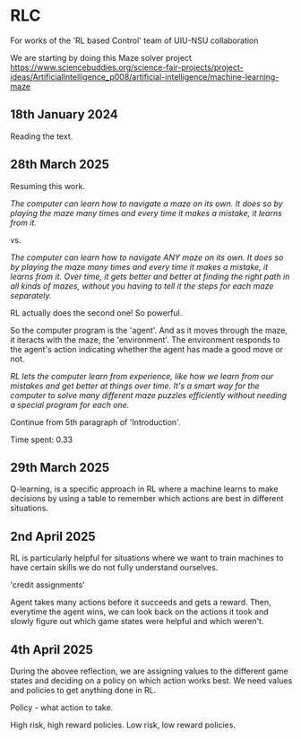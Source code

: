 # RLC
For works of the 'RL based Control' team of UIU-NSU collaboration


We are starting by doing this Maze solver project https://www.sciencebuddies.org/science-fair-projects/project-ideas/ArtificialIntelligence_p008/artificial-intelligence/machine-learning-maze


## 18th January 2024


Reading the text. 


## 28th March 2025 

Resuming this work. 

_The computer can learn how to navigate a maze on its own.  It does so by playing the maze many times and every time it makes a mistake, it learns from it._

vs. 

*The computer can learn how to navigate ANY maze on its own.  It does so by playing the maze many times and every time it makes a mistake, it learns from it. Over time, it gets better and better at finding the right path in all kinds of mazes, without you having to tell it the steps for each maze separately.*

RL actually does the second one! So powerful. 

So the computer program is the 'agent'.  And as it moves through the maze, it iteracts with the maze, the 'environment'.  The environment responds to the agent's action indicating whether the agent has made a good move or not.  

*RL lets the computer learn from experience, like how we learn from our mistakes and get better at things over time. It's a smart way for the computer to solve many different maze puzzles efficiently without needing a special program for each one.*

Continue from 5th paragraph of 'Introduction'. 

Time spent: 0.33

## 29th March 2025

Q-learning,  is  a specific approach in RL where a machine learns to make decisions by using a table to remember which actions are best in different situations.

## 2nd April 2025 

RL is particularly helpful for situations where we want to train machines to have certain skills we do not fully understand ourselves.

'credit assignments'

Agent takes many actions before it succeeds and gets a reward. Then, everytime the agent wins, we can look back on the actions it took and slowly figure out which game states were helpful and which weren't. 


## 4th April 2025


During the abovee reflection, we are assigning values to the different game states and deciding on a policy on which action works best.  We need values and policies  to get anything done in RL. 

Policy - what action to take. 

High risk, high reward policies.  Low risk, low reward policies. 
